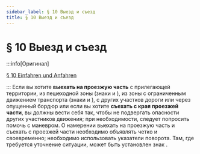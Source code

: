 ```yaml
---
sidebar_label: § 10 Выезд и съезд
title: § 10 Выезд и съезд
---
```


<VerifiedTranslationIcon />

# § 10 Выезд и съезд

:::info[Оригинал]

[§ 10 Einfahren und Anfahren](https://www.gesetze-im-internet.de/stvo_2013/__10.html)

:::
Если вы хотите **выехать на проезжую часть** c прилегающей территории, из пешеходной зоны (знаки <TrafficSign sign="242.1" /> и <TrafficSign sign="242.2" />), из зоны с ограниченным движением транспорта (знаки <TrafficSign sign="325.1" /> и <TrafficSign sign="325.2"/>), с других участков дороги или через опущенный бордюр или если вы хотите **съехать с края проезжей части**, вы должны вести себя так, чтобы не подвергать опасности других участников движения; при необходимости, следует попросить помочь с маневром. О намерении выехать на проезжую часть и съехать с проезжей части необходимо объявлять четко и своевременно; необходимо использовать
указатели поворота. Там, где требуется уточнение ситуации, может быть установлен знак <TrafficSign sign="205" />.
